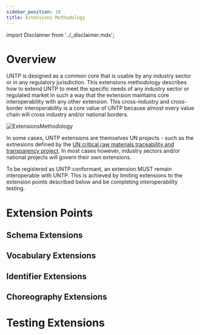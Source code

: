 ```yaml
---
sidebar_position: 10
title: Extensions Methodology
---
```


import Disclaimer from '../\_disclaimer.mdx';

<Disclaimer />


# Overview

UNTP is designed as a common core that is usable by any industry sector or in any regulatory jurisdiction. This extensions methodology describes how to extend UNTP to meet the specific needs of any industry sector or regulated market in such a way that the extension maintains core interoperability with any other extension.  This cross-industry and cross-border interoperability is a core value of UNTP because almost every value chain will cross industry and/or national borders. 

![ExtensionsMethodology](https://github.com/uncefact/spec-untp/assets/13426392/ff9c0b78-e30b-40b9-bfe3-6b6422eaed62)

In some cases, UNTP extensions are themselves UN projects - such as the extnesions defined by the [UN critical raw materials traceability and transparency project](https://uncefact.github.io/project-crm/). In most cases however, industry sectors and/or national projects will govern their own extensions. 

To be registered as UNTP conformant, an extension MUST remain interoperable with UNTP. This is achieved by limiting extensions to the extension points described below and be completing interoperability testing.

# Extension Points

## Schema Extensions

## Vocabulary Extensions

## Identifier Extensions

## Choreography Extensions

# Testing Extensions





